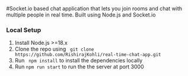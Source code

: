 #Socket.io based chat application that lets you join rooms and chat with multiple people in real time. Built using Node.js and Socket.io

### Local Setup

1. Install Node.js >=18.x
2. Clone the repo using ` git clone https://github.com/RishirajKohli/real-time-chat-app.git`
3. Run ` npm install` to install the dependencies locally
4. Run `npm run start` to run the the server at port 3000
